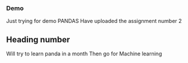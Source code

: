 ### Demo
Just trying for demo
PANDAS
Have uploaded the assignment number 2
## Heading number 
Will try to learn panda in a month
Then go for Machine learning
